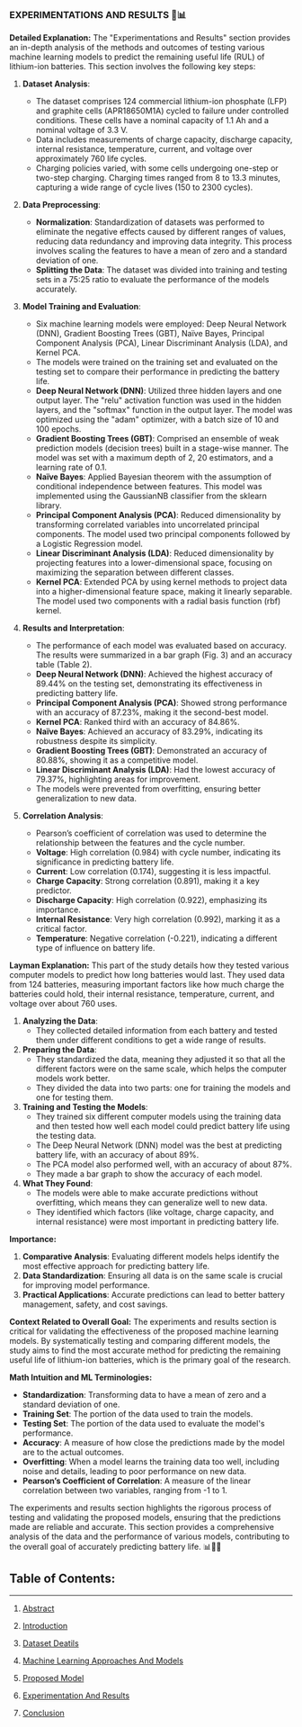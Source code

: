 ### EXPERIMENTATIONS AND RESULTS 🧪📊

**Detailed Explanation:**
The "Experimentations and Results" section provides an in-depth analysis of the methods and outcomes of testing various machine learning models to predict the remaining useful life (RUL) of lithium-ion batteries. This section involves the following key steps:

1. **Dataset Analysis**:
    - The dataset comprises 124 commercial lithium-ion phosphate (LFP) and graphite cells (APR18650M1A) cycled to failure under controlled conditions. These cells have a nominal capacity of 1.1 Ah and a nominal voltage of 3.3 V.
    - Data includes measurements of charge capacity, discharge capacity, internal resistance, temperature, current, and voltage over approximately 760 life cycles.
    - Charging policies varied, with some cells undergoing one-step or two-step charging. Charging times ranged from 8 to 13.3 minutes, capturing a wide range of cycle lives (150 to 2300 cycles).

2. **Data Preprocessing**:
    - **Normalization**: Standardization of datasets was performed to eliminate the negative effects caused by different ranges of values, reducing data redundancy and improving data integrity. This process involves scaling the features to have a mean of zero and a standard deviation of one.
    - **Splitting the Data**: The dataset was divided into training and testing sets in a 75:25 ratio to evaluate the performance of the models accurately. 

3. **Model Training and Evaluation**:
    - Six machine learning models were employed: Deep Neural Network (DNN), Gradient Boosting Trees (GBT), Naïve Bayes, Principal Component Analysis (PCA), Linear Discriminant Analysis (LDA), and Kernel PCA.
    - The models were trained on the training set and evaluated on the testing set to compare their performance in predicting the battery life.
    - **Deep Neural Network (DNN)**: Utilized three hidden layers and one output layer. The "relu" activation function was used in the hidden layers, and the "softmax" function in the output layer. The model was optimized using the "adam" optimizer, with a batch size of 10 and 100 epochs.
    - **Gradient Boosting Trees (GBT)**: Comprised an ensemble of weak prediction models (decision trees) built in a stage-wise manner. The model was set with a maximum depth of 2, 20 estimators, and a learning rate of 0.1.
    - **Naïve Bayes**: Applied Bayesian theorem with the assumption of conditional independence between features. This model was implemented using the GaussianNB classifier from the sklearn library.
    - **Principal Component Analysis (PCA)**: Reduced dimensionality by transforming correlated variables into uncorrelated principal components. The model used two principal components followed by a Logistic Regression model.
    - **Linear Discriminant Analysis (LDA)**: Reduced dimensionality by projecting features into a lower-dimensional space, focusing on maximizing the separation between different classes.
    - **Kernel PCA**: Extended PCA by using kernel methods to project data into a higher-dimensional feature space, making it linearly separable. The model used two components with a radial basis function (rbf) kernel.

4. **Results and Interpretation**:
    - The performance of each model was evaluated based on accuracy. The results were summarized in a bar graph (Fig. 3) and an accuracy table (Table 2).
    - **Deep Neural Network (DNN)**: Achieved the highest accuracy of 89.44% on the testing set, demonstrating its effectiveness in predicting battery life.
    - **Principal Component Analysis (PCA)**: Showed strong performance with an accuracy of 87.23%, making it the second-best model.
    - **Kernel PCA**: Ranked third with an accuracy of 84.86%.
    - **Naïve Bayes**: Achieved an accuracy of 83.29%, indicating its robustness despite its simplicity.
    - **Gradient Boosting Trees (GBT)**: Demonstrated an accuracy of 80.88%, showing it as a competitive model.
    - **Linear Discriminant Analysis (LDA)**: Had the lowest accuracy of 79.37%, highlighting areas for improvement.
    - The models were prevented from overfitting, ensuring better generalization to new data.

5. **Correlation Analysis**:
    - Pearson’s coefficient of correlation was used to determine the relationship between the features and the cycle number.
    - **Voltage**: High correlation (0.984) with cycle number, indicating its significance in predicting battery life.
    - **Current**: Low correlation (0.174), suggesting it is less impactful.
    - **Charge Capacity**: Strong correlation (0.891), making it a key predictor.
    - **Discharge Capacity**: High correlation (0.922), emphasizing its importance.
    - **Internal Resistance**: Very high correlation (0.992), marking it as a critical factor.
    - **Temperature**: Negative correlation (-0.221), indicating a different type of influence on battery life.

**Layman Explanation:**
This part of the study details how they tested various computer models to predict how long batteries would last. They used data from 124 batteries, measuring important factors like how much charge the batteries could hold, their internal resistance, temperature, current, and voltage over about 760 uses.

1. **Analyzing the Data**:
    - They collected detailed information from each battery and tested them under different conditions to get a wide range of results.
2. **Preparing the Data**:
    - They standardized the data, meaning they adjusted it so that all the different factors were on the same scale, which helps the computer models work better.
    - They divided the data into two parts: one for training the models and one for testing them.
3. **Training and Testing the Models**:
    - They trained six different computer models using the training data and then tested how well each model could predict battery life using the testing data.
    - The Deep Neural Network (DNN) model was the best at predicting battery life, with an accuracy of about 89%.
    - The PCA model also performed well, with an accuracy of about 87%.
    - They made a bar graph to show the accuracy of each model.
4. **What They Found**:
    - The models were able to make accurate predictions without overfitting, which means they can generalize well to new data.
    - They identified which factors (like voltage, charge capacity, and internal resistance) were most important in predicting battery life.

**Importance:**
1. **Comparative Analysis**: Evaluating different models helps identify the most effective approach for predicting battery life.
2. **Data Standardization**: Ensuring all data is on the same scale is crucial for improving model performance.
3. **Practical Applications**: Accurate predictions can lead to better battery management, safety, and cost savings.

**Context Related to Overall Goal:**
The experiments and results section is critical for validating the effectiveness of the proposed machine learning models. By systematically testing and comparing different models, the study aims to find the most accurate method for predicting the remaining useful life of lithium-ion batteries, which is the primary goal of the research.

**Math Intuition and ML Terminologies:**
- **Standardization**: Transforming data to have a mean of zero and a standard deviation of one.
- **Training Set**: The portion of the data used to train the models.
- **Testing Set**: The portion of the data used to evaluate the model's performance.
- **Accuracy**: A measure of how close the predictions made by the model are to the actual outcomes.
- **Overfitting**: When a model learns the training data too well, including noise and details, leading to poor performance on new data.
- **Pearson’s Coefficient of Correlation**: A measure of the linear correlation between two variables, ranging from -1 to 1.

The experiments and results section highlights the rigorous process of testing and validating the proposed models, ensuring that the predictions made are reliable and accurate. This section provides a comprehensive analysis of the data and the performance of various models, contributing to the overall goal of accurately predicting battery life. 📊🔋🤖

## **Table of Contents:**
---
1. [Abstract](https://github.com/aditya-saxena-7/Lithium-Ion-Battery-Life-Prediction-Based-on-Initial-Stage-Cycles-Using-Machine-Learning/edit/main/README.md)
   
2. [Introduction](https://github.com/aditya-saxena-7/Lithium-Ion-Battery-Life-Prediction-Based-on-Initial-Stage-Cycles-Using-Machine-Learning/blob/main/Introduction.md) 

4. [Dataset Deatils](https://github.com/aditya-saxena-7/Lithium-Ion-Battery-Life-Prediction-Based-on-Initial-Stage-Cycles-Using-Machine-Learning/blob/main/Dataset%20Deatils.md) 

5. [Machine Learning Approaches And Models](https://github.com/aditya-saxena-7/Lithium-Ion-Battery-Life-Prediction-Based-on-Initial-Stage-Cycles-Using-Machine-Learning/blob/main/Machine%20Learning%20Approaches%20And%20Models.md) 

6. [Proposed Model](https://github.com/aditya-saxena-7/Lithium-Ion-Battery-Life-Prediction-Based-on-Initial-Stage-Cycles-Using-Machine-Learning/blob/main/Proposed%20Model.md)

7. [Experimentation And Results](https://github.com/aditya-saxena-7/Lithium-Ion-Battery-Life-Prediction-Based-on-Initial-Stage-Cycles-Using-Machine-Learning/blob/main/Experimentation%20And%20Results.md)

8. [Conclusion](https://github.com/aditya-saxena-7/Lithium-Ion-Battery-Life-Prediction-Based-on-Initial-Stage-Cycles-Using-Machine-Learning/blob/main/Conclusion.md)
